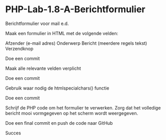 # PHP-Lab-1.8-A-Berichtformulier
Berichtformulier voor mail e.d.

Maak een formulier in HTML met de volgende velden:

Afzender (e-mail adres)
Onderwerp
Bericht (meerdere regels tekst)
Verzendknop

Doe een commit

Maak alle relevante velden verplicht

Doe een commit

Gebruik waar nodig de htmlspecialchars() functie

Doe een commit

Schrijf de PHP code om het formulier te verwerken.
Zorg dat het volledige bericht mooi vormgegeven op het scherm wordt weergegeven.

Doe een final commit en push de code naar GitHub

Succes
